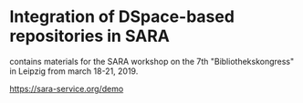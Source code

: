 # Integration of DSpace-based repositories in SARA

contains materials for the SARA workshop on the 7th "Bibliothekskongress" in Leipzig from march 18-21, 2019.

https://sara-service.org/demo